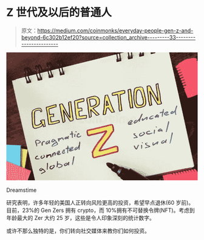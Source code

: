 # Z 世代及以后的普通人

> 原文：<https://medium.com/coinmonks/everyday-people-gen-z-and-beyond-6c302b12ef20?source=collection_archive---------33----------------------->

![](img/f0863a6b887ecb1e945e70e6f6004f3b.png)

Dreamstime

研究表明，许多年轻的美国人正转向风险更高的投资，希望早点退休(60 岁前)。目前，23%的 Gen Zers 拥有 crypto，而 10%拥有不可替换令牌(NFT)。考虑到年龄最大的 Zer 大约 25 岁，这些是令人印象深刻的统计数字。

或许不那么独特的是，你们转向社交媒体来教你们如何投资。